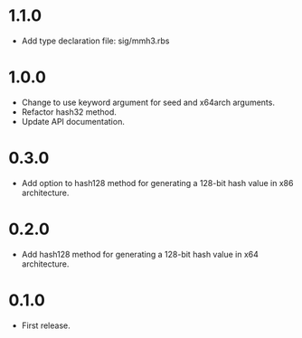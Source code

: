 # 1.1.0
- Add type declaration file: sig/mmh3.rbs

# 1.0.0
- Change to use keyword argument for seed and x64arch arguments.
- Refactor hash32 method.
- Update API documentation.

# 0.3.0
- Add option to hash128 method for generating a 128-bit hash value in x86 architecture.

# 0.2.0
- Add hash128 method for generating a 128-bit hash value in x64 architecture.

# 0.1.0
- First release.
